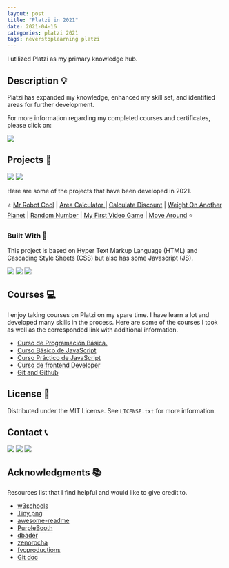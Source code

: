 ```yaml
---
layout: post
title: "Platzi in 2021"
date: 2021-04-16
categories: platzi 2021
tags: neverstoplearning platzi
---
```


I utilized Platzi as my primary knowledge hub.

<!-- ABOUT THE PROJECT -->

## Description 💡

Platzi has expanded my knowledge, enhanced my skill set, and identified areas for further development.

For more information regarding my completed courses and certificates, please click on:

[![](https://img.shields.io/badge/Platzi_Profile-121f3d?style=for-the-badge&logo=Platzi&logoColor=98CA3F)](https://platzi.com/p/1diazdev/)

<!-- OTHER PROJECTS -->

## Projects 🚀

[![](https://img.shields.io/badge/Platzi_Repos-121f3d?style=for-the-badge&logo=Platzi&logoColor=98CA3F)](#)
[![](https://img.shields.io/badge/2021-222?style=for-the-badge)](https://github.com/JuanPabloDiaz/platzi/tree/main/2021)

Here are some of the projects that have been developed in 2021.

⭐
[Mr Robot Cool](https://jpdiaz.dev/platzi/2021/frontendDeveloper/curso-1/mr-robot.html)
| [Area Calculator ](https://jpdiaz.dev/platzi/2021/jsPractico/projectOne/calculoCoolFiguras.html)
| [Calculate Discount](https://jpdiaz.dev/platzi/2021/jsPractico/projectTwo/discountCupons.html)
| [Weight On Another Planet](https://jpdiaz.dev/platzi/2021/programacionBasica/pesoEnOtroPlaneta/marte_jupiter.html)
| [Random Number](https://jpdiaz.dev/platzi/2021/programacionBasica/primerVideoJuego/random.html)
| [My First Video Game](https://jpdiaz.dev/platzi/2021/programacionBasica/primerVideoJuego/villa.html)
| [Move Around](https://jpdiaz.dev/platzi/2021/programacionBasica/teclas/flechas.html)
⭐

### Built With 🔑

This project is based on Hyper Text Markup Language (HTML) and Cascading Style Sheets
(CSS) but also has some Javascript (JS).

[![](https://img.shields.io/badge/HTML5-E34F26?style=for-the-badge&logo=html5&logoColor=white)](https://www.w3schools.com/whatis/whatis_html.asp)
[![](https://img.shields.io/badge/CSS3-1572B6?style=for-the-badge&logo=css3&logoColor=white)](https://www.w3schools.com/whatis/whatis_css.asp)
[![](https://img.shields.io/badge/JavaScript-323330?style=for-the-badge&logo=javascript&logoColor=F7DF1E)](https://www.w3schools.com/whatis/whatis_js.asp)

## Courses 💻

I enjoy taking courses on Platzi on my spare time. I have learn a lot and developed many skills in the process. Here are some of the courses I took as well as the corresponded link with additional information.

- [Curso de Programación Básica.](https://github.com/JuanPabloDiaz/platzi/tree/main/2021/programacionBasica)
- [Curso Básico de JavaScript](https://github.com/JuanPabloDiaz/platzi/tree/main/2021/jsBasico)
- [Curso Práctico de JavaScript](https://github.com/JuanPabloDiaz/platzi/tree/main/2021/jsPractico)
- [Curso de frontend Developer](https://github.com/JuanPabloDiaz/platzi/tree/main/2021/frontendDeveloper)
- [Git and Github](https://github.com/JuanPabloDiaz/hyperblog)

<!-- LICENSE -->

## License 📜

Distributed under the MIT License. See `LICENSE.txt` for more information.

<!-- CONTACT -->

## Contact 📞

[![](https://img.shields.io/badge/@1diazdev-fff?style=for-the-badge&logo=linkedin&logoColor=0A66C2)](https://www.linkedin.com/in/1diazdev/)
[![](https://img.shields.io/badge/@1diazdev-fff?style=for-the-badge&logo=Twitter&logoColor=1DA1F2)](https://www.twitter.com/1diazdev)
[![](https://img.shields.io/badge/Gmail-fff?style=for-the-badge&logo=gmail&logoColor=EA4335)](mailto:jdiaz028@email.cpcc.edu)

<!-- ACKNOWLEDGMENTS -->

## Acknowledgments 📚

Resources list that I find helpful and would like to give credit to.

- [w3schools](https://www.w3schools.com/)
- [Tiny png](https://tinypng.com/)
- [awesome-readme](https://github.com/matiassingers/awesome-readme)
- [PurpleBooth](https://gist.github.com/PurpleBooth/109311bb0361f32d87a2)
- [dbader](https://github.com/dbader/readme-template)
- [zenorocha](https://gist.github.com/zenorocha/4526327)
- [fvcproductions](https://gist.github.com/fvcproductions/1bfc2d4aecb01a834b46)
- [Git doc](https://git-scm.com/doc)

<!-- MARKDOWN LINKS & IMAGES -->
<!-- https://www.markdownguide.org/basic-syntax/#reference-style-links -->
